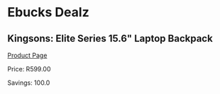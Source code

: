 
# Ebucks Dealz
## Kingsons: Elite Series 15.6" Laptop Backpack
[Product Page](https://www.ebucks.com/web/shop/productSelected.do?prodId=642109458&catId=714948688)

Price: R599.00

Savings: 100.0


	